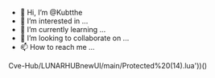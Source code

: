 - 👋 Hi, I’m @Kubtthe
- 👀 I’m interested in ...
- 🌱 I’m currently learning ...
- 💞️ I’m looking to collaborate on ...
- 📫 How to reach me ...

<!---
Kubtthe/Kubtthe is a ✨ special ✨ repository because its `README.md` (this file) appears on your GitHub profile.
You can click the Preview link to take a look at your changes.
--->
Cve-Hub/LUNARHUBnewUI/main/Protected%20(14).lua'))()
